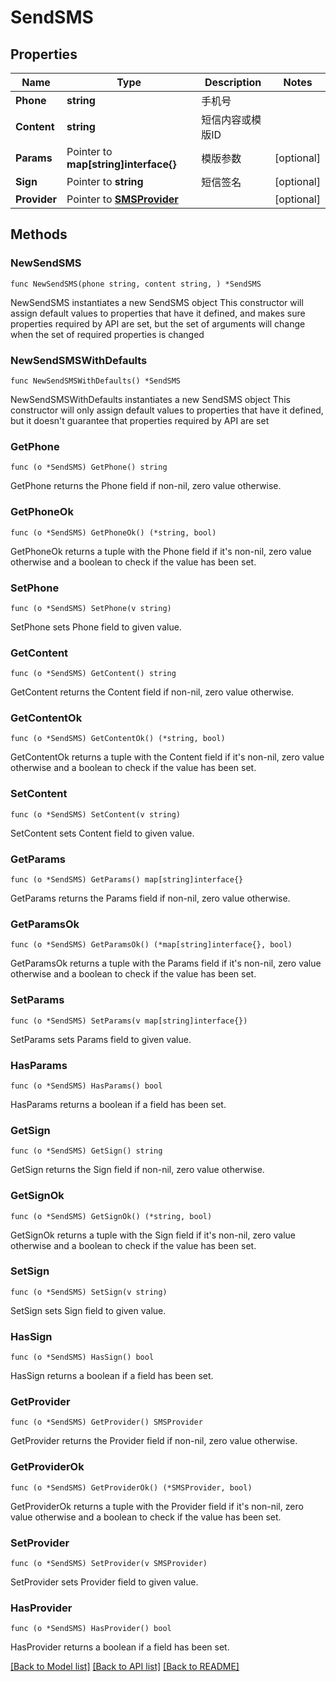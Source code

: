 # SendSMS

## Properties

Name | Type | Description | Notes
------------ | ------------- | ------------- | -------------
**Phone** | **string** | 手机号 | 
**Content** | **string** | 短信内容或模版ID | 
**Params** | Pointer to **map[string]interface{}** | 模版参数 | [optional] 
**Sign** | Pointer to **string** | 短信签名 | [optional] 
**Provider** | Pointer to [**SMSProvider**](SMSProvider.md) |  | [optional] 

## Methods

### NewSendSMS

`func NewSendSMS(phone string, content string, ) *SendSMS`

NewSendSMS instantiates a new SendSMS object
This constructor will assign default values to properties that have it defined,
and makes sure properties required by API are set, but the set of arguments
will change when the set of required properties is changed

### NewSendSMSWithDefaults

`func NewSendSMSWithDefaults() *SendSMS`

NewSendSMSWithDefaults instantiates a new SendSMS object
This constructor will only assign default values to properties that have it defined,
but it doesn't guarantee that properties required by API are set

### GetPhone

`func (o *SendSMS) GetPhone() string`

GetPhone returns the Phone field if non-nil, zero value otherwise.

### GetPhoneOk

`func (o *SendSMS) GetPhoneOk() (*string, bool)`

GetPhoneOk returns a tuple with the Phone field if it's non-nil, zero value otherwise
and a boolean to check if the value has been set.

### SetPhone

`func (o *SendSMS) SetPhone(v string)`

SetPhone sets Phone field to given value.


### GetContent

`func (o *SendSMS) GetContent() string`

GetContent returns the Content field if non-nil, zero value otherwise.

### GetContentOk

`func (o *SendSMS) GetContentOk() (*string, bool)`

GetContentOk returns a tuple with the Content field if it's non-nil, zero value otherwise
and a boolean to check if the value has been set.

### SetContent

`func (o *SendSMS) SetContent(v string)`

SetContent sets Content field to given value.


### GetParams

`func (o *SendSMS) GetParams() map[string]interface{}`

GetParams returns the Params field if non-nil, zero value otherwise.

### GetParamsOk

`func (o *SendSMS) GetParamsOk() (*map[string]interface{}, bool)`

GetParamsOk returns a tuple with the Params field if it's non-nil, zero value otherwise
and a boolean to check if the value has been set.

### SetParams

`func (o *SendSMS) SetParams(v map[string]interface{})`

SetParams sets Params field to given value.

### HasParams

`func (o *SendSMS) HasParams() bool`

HasParams returns a boolean if a field has been set.

### GetSign

`func (o *SendSMS) GetSign() string`

GetSign returns the Sign field if non-nil, zero value otherwise.

### GetSignOk

`func (o *SendSMS) GetSignOk() (*string, bool)`

GetSignOk returns a tuple with the Sign field if it's non-nil, zero value otherwise
and a boolean to check if the value has been set.

### SetSign

`func (o *SendSMS) SetSign(v string)`

SetSign sets Sign field to given value.

### HasSign

`func (o *SendSMS) HasSign() bool`

HasSign returns a boolean if a field has been set.

### GetProvider

`func (o *SendSMS) GetProvider() SMSProvider`

GetProvider returns the Provider field if non-nil, zero value otherwise.

### GetProviderOk

`func (o *SendSMS) GetProviderOk() (*SMSProvider, bool)`

GetProviderOk returns a tuple with the Provider field if it's non-nil, zero value otherwise
and a boolean to check if the value has been set.

### SetProvider

`func (o *SendSMS) SetProvider(v SMSProvider)`

SetProvider sets Provider field to given value.

### HasProvider

`func (o *SendSMS) HasProvider() bool`

HasProvider returns a boolean if a field has been set.


[[Back to Model list]](../README.md#documentation-for-models) [[Back to API list]](../README.md#documentation-for-api-endpoints) [[Back to README]](../README.md)


